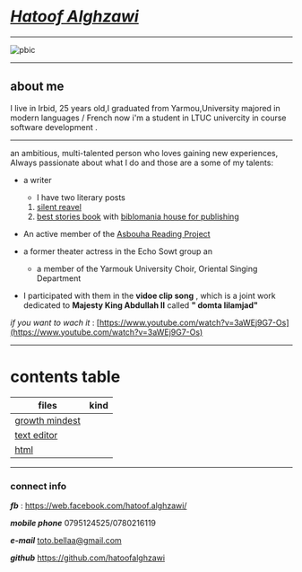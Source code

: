 # ***[Hatoof Alghzawi](https://github.com/hatoofalghzawi/reading-notes/blob/main/README.md)*** 


***
![pbic](https://scontent.famm2-3.fna.fbcdn.net/v/t1.0-9/90094699_1789546704514357_1364314250113187840_n.jpg?_nc_cat=101&ccb=2&_nc_sid=8bfeb9&_nc_eui2=AeEPPW-eWuttmvWwoMDRv-F2LCYM960szOgsJgz3rSzM6EmVDdnIjiJEKUWvgtcm3TTglQHZVF-HX3zuvQRa33vY&_nc_ohc=RDkAAC_A4uQAX8Z101K&_nc_ht=scontent.famm2-3.fna&oh=298d92a19395be75f969f0b49bdaa4d8&oe=60468AC8)

***


## about me


I live in Irbid, 25 years old,I graduated from Yarmou,University majored in modern languages / French
now i'm a student in LTUC univercity in course software development .

 
 ***
  an ambitious, multi-talented person who loves gaining new experiences, Always passionate about what I do and those are a some of my talents:
    

*  a writer 

    * I have two literary posts 
     
    1. [silent reavel](https://www.youtube.com/watch?v=3aWEj9G7-Os) 
    2.  [best stories book](https://www.goodreads.com/book/show/36472902) 
    with [biblomania house for publishing](https://bibliomaniapublishing.com/)


 * An active member of the [Asbouha Reading Project](http://www.osboha180.com/rack/)
 *  a former theater actress in the Echo Sowt group an    
    * a member of the Yarmouk University Choir, Oriental Singing Department

 * I participated with them in the **vidoe clip song** , which is a joint work dedicated to  **Majesty King Abdullah II** called **" domta lilamjad"**

*if you want to wach it* :  [https://www.youtube.com/watch?v=3aWEj9G7-Os](https://www.youtube.com/watch?v=3aWEj9G7-Os)
***


    
# contents table


| files         | kind  |
| ------------- | -------------   |
| [growth mindest](growth-mindset) |
| [text editor](read01)                  |
| [html](read03)|







***
### connect info

***fb*** : https://web.facebook.com/hatoof.alghzawi/

***mobile phone*** 0795124525/0780216119

***e-mail***  toto.bellaa@gmail.com

***github*** https://github.com/hatoofalghzawi
